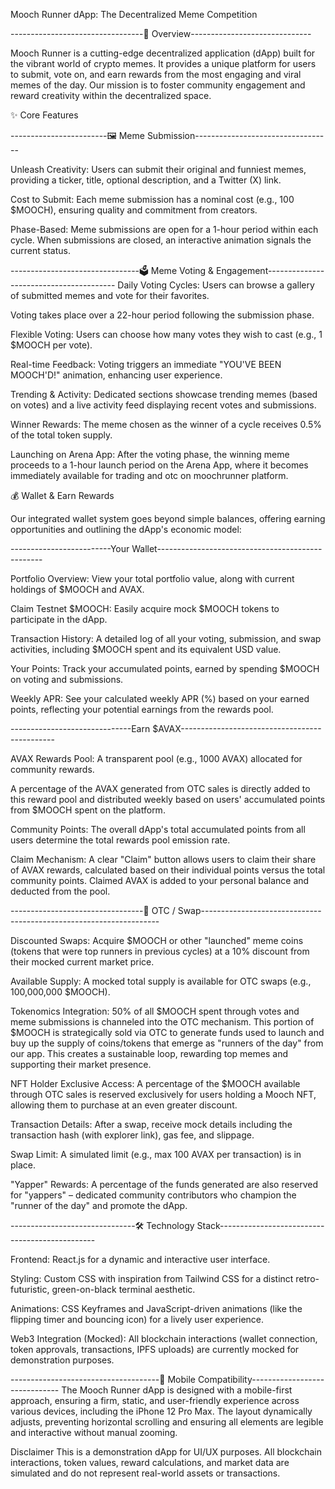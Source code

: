 Mooch Runner dApp: The Decentralized Meme Competition

---------------------------------🚀 Overview------------------------------

Mooch Runner is a cutting-edge decentralized application (dApp) built for the vibrant world of crypto memes. It provides a unique platform for users to submit, vote on, and earn rewards from the most engaging and viral memes of the day. Our mission is to foster community engagement and reward creativity within the decentralized space.

✨ Core Features

------------------------🖼️ Meme Submission----------------------------------

Unleash Creativity: Users can submit their original and funniest memes, providing a ticker, title, optional description, and a Twitter (X) link.

Cost to Submit: Each meme submission has a nominal cost (e.g., 100 $MOOCH), ensuring quality and commitment from creators.

Phase-Based: Meme submissions are open for a 1-hour period within each cycle. When submissions are closed, an interactive animation signals the current status.

--------------------------------🗳️ Meme Voting & Engagement----------------------------------------
Daily Voting Cycles: Users can browse a gallery of submitted memes and vote for their favorites.

Voting takes place over a 22-hour period following the submission phase.

Flexible Voting: Users can choose how many votes they wish to cast (e.g., 1 $MOOCH per vote).

Real-time Feedback: Voting triggers an immediate "YOU'VE BEEN MOOCH'D!" animation, enhancing user experience.

Trending & Activity: Dedicated sections showcase trending memes (based on votes) and a live activity feed displaying recent votes and submissions.

Winner Rewards: The meme chosen as the winner of a cycle receives 0.5% of the total token supply.

Launching on Arena App: After the voting phase, the winning meme proceeds to a 1-hour launch period on the Arena App, where it becomes immediately available for trading and otc on moochrunner platform.

💰 Wallet & Earn Rewards

Our integrated wallet system goes beyond simple balances, offering earning opportunities and outlining the dApp's economic model:

-------------------------Your Wallet-------------------------------------------------

Portfolio Overview: View your total portfolio value, along with current holdings of $MOOCH and AVAX.

Claim Testnet $MOOCH: Easily acquire mock $MOOCH tokens to participate in the dApp.

Transaction History: A detailed log of all your voting, submission, and swap activities, including $MOOCH spent and its equivalent USD value.

Your Points: Track your accumulated points, earned by spending $MOOCH on voting and submissions.

Weekly APR: See your calculated weekly APR (%) based on your earned points, reflecting your potential earnings from the rewards pool.

------------------------------Earn $AVAX----------------------------------------------

AVAX Rewards Pool: A transparent pool (e.g., 1000 AVAX) allocated for community rewards.

A percentage of the AVAX generated from OTC sales is directly added to this reward pool and distributed weekly based on users' accumulated points from $MOOCH spent on the platform.

Community Points: The overall dApp's total accumulated points from all users determine the total rewards pool emission rate.

Claim Mechanism: A clear "Claim" button allows users to claim their share of AVAX rewards, calculated based on their individual points versus the total community points. Claimed AVAX is added to your personal balance and deducted from the pool.

---------------------------------💱 OTC / Swap-------------------------------------------------------------------

Discounted Swaps: Acquire $MOOCH or other "launched" meme coins (tokens that were top runners in previous cycles) at a 10% discount from their mocked current market price.

Available Supply: A mocked total supply is available for OTC swaps (e.g., 100,000,000 $MOOCH).

Tokenomics Integration: 50% of all $MOOCH spent through votes and meme submissions is channeled into the OTC mechanism. This portion of $MOOCH is strategically sold via OTC to generate funds used to launch and buy up the supply of coins/tokens that emerge as "runners of the day" from our app. This creates a sustainable loop, rewarding top memes and supporting their market presence.

NFT Holder Exclusive Access: A percentage of the $MOOCH available through OTC sales is reserved exclusively for users holding a Mooch NFT, allowing them to purchase at an even greater discount.

Transaction Details: After a swap, receive mock details including the transaction hash (with explorer link), gas fee, and slippage.

Swap Limit: A simulated limit (e.g., max 100 AVAX per transaction) is in place.

"Yapper" Rewards: A percentage of the funds generated are also reserved for "yappers" – dedicated community contributors who champion the "runner of the day" and promote the dApp.

-------------------------------🛠️ Technology Stack-----------------------------------------------

Frontend: React.js for a dynamic and interactive user interface.

Styling: Custom CSS with inspiration from Tailwind CSS for a distinct retro-futuristic, green-on-black terminal aesthetic.

Animations: CSS Keyframes and JavaScript-driven animations (like the flipping timer and bouncing icon) for a lively user experience.

Web3 Integration (Mocked): All blockchain interactions (wallet connection, token approvals, transactions, IPFS uploads) are currently mocked for demonstration purposes.

-------------------------------------📱 Mobile Compatibility------------------------------
The Mooch Runner dApp is designed with a mobile-first approach, ensuring a firm, static, and user-friendly experience across various devices, including the iPhone 12 Pro Max. The layout dynamically adjusts, preventing horizontal scrolling and ensuring all elements are legible and interactive without manual zooming.

Disclaimer
This is a demonstration dApp for UI/UX purposes. All blockchain interactions, token values, reward calculations, and market data are simulated and do not represent real-world assets or transactions.
